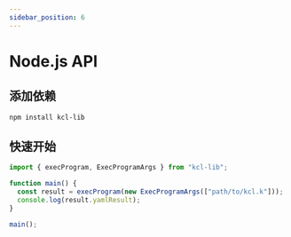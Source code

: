 ```yaml
---
sidebar_position: 6
---
```


# Node.js API

## 添加依赖

```shell
npm install kcl-lib
```

## 快速开始

```typescript
import { execProgram, ExecProgramArgs } from "kcl-lib";

function main() {
  const result = execProgram(new ExecProgramArgs(["path/to/kcl.k"]));
  console.log(result.yamlResult);
}

main();
```
